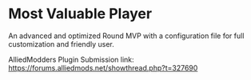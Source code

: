 # Most Valuable Player

An advanced and optimized Round MVP with a configuration file for full customization and friendly user.

AlliedModders Plugin Submission link: https://forums.alliedmods.net/showthread.php?t=327690
